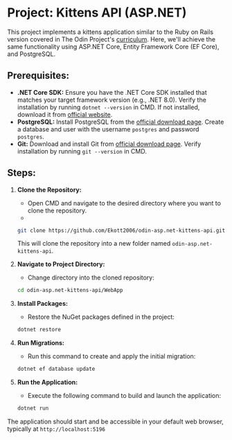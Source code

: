 # Project: Kittens API (ASP.NET)

This project implements a kittens application similar to the Ruby on Rails version covered in The Odin Project's [curriculum](https://www.theodinproject.com/lessons/ruby-on-rails-kittens-api). Here, we'll achieve the same functionality using ASP.NET Core, Entity Framework Core (EF Core), and PostgreSQL.

## Prerequisites:

- **.NET Core SDK:** Ensure you have the .NET Core SDK installed that matches your target framework version (e.g., .NET 8.0). Verify the installation by running `dotnet --version` in CMD. If not installed, download it from [official website](https://dotnet.microsoft.com/en-us/download).
- **PostgreSQL:** Install PostgreSQL from the [official download page](https://www.postgresql.org/download/). Create a database and user with the username `postgres` and password `postgres`.
- **Git:** Download and install Git from [official download page](https://git-scm.com/downloads). Verify installation by running `git --version` in CMD.

## Steps:

1. **Clone the Repository:**
    - Open CMD and navigate to the desired directory where you want to clone the repository.
    - 
   ```bash
   git clone https://github.com/Ekott2006/odin-asp.net-kittens-api.git
   ```

   This will clone the repository into a new folder named `odin-asp.net-kittens-api`.

2. **Navigate to Project Directory:**
    - Change directory into the cloned repository:

   ```bash
   cd odin-asp.net-kittens-api/WebApp
   ```

3. **Install Packages:**
    - Restore the NuGet packages defined in the project:

   ```bash
   dotnet restore
   ```

4. **Run Migrations:**
    - Run this command to create and apply the initial migration:

   ```bash
   dotnet ef database update
   ```

5. **Run the Application:**
    - Execute the following command to build and launch the application:

   ```bash
   dotnet run
   ```

The application should start and be accessible in your default web browser, typically at `http://localhost:5196`
